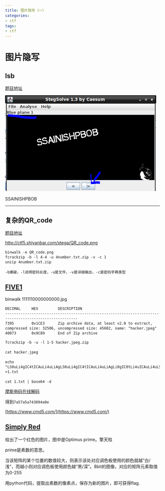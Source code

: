 ```yaml
---
title: 图片隐写（一）
categories:
- ctf
tags:
- ctf
---
```

图片隐写
===
## lsb
[题目地址](http://www.wechall.net/challenge/training/stegano/LSB/index.php)

![1](https://raw.githubusercontent.com/Whale3070/Whale3070.github.io/master/images/07-11-05/1.PNG)

SSAINISHPBOB

---
## 复杂的QR_code
[题目地址](http://www.shiyanbar.com/ctf/1856)

http://ctf5.shiyanbar.com/stega/QR_code.png

```
binwalk -e QR_code.png
fcrackzip -b -l 4-4 -u 4number.txt.zip -v -c 1
unzip 4number.txt.zip

-b爆破，-l说明密码长度，-u是文件，-v是详细输出，-c是密码字典类型
```

##  [FIVE1](http://ctf5.shiyanbar.com/stega/FIVE1/1111110000000000.jpg)

binwalk 1111110000000000.jpg
```
DECIMAL   	HEX       	DESCRIPTION
-------------------------------------------------------------------------------------------------------
7395      	0x1CE3    	Zip archive data, at least v2.0 to extract, compressed size: 32506, uncompressed size: 45602, name: "hacker.jpeg"  
40073     	0x9C89    	End of Zip archive 
```
```
fcrackzip -b -u -l 1-5 hacker.jpeg.zip

cat hacker.jpeg

echo "LS0uLi4gIC4tICAuLi4uLiAgLS0uLi4gIC4tICAuLi4uLiAgLi0gIC0tLi4uICAuLi4uLSAgLi4uLS0gIC0tLS4uICAtLS0tLiAgLi4uLi0gIC4tICAtLS0tLSAgLiAg" >1.txt

cat 1.txt | base64 -d
```

[摩斯电码在线解码](http://ctf.ssleye.com/morse.html)

得到`7a57a5a743894a0e`

[https://www.cmd5.com/](https://www.cmd5.com/)

## [Simply Red](http://www.wechall.net/challenge/anto/simply_red/index.php)

给出了一个红色的图片，图中是Optimus prime。擎天柱

prime是素数的意思。

当该矩阵的某个位置的数值较大，则表示该处对应调色板使用的颜色就越”白/浅“，而越小则对应调色板使用颜色越“黑/深”。8bit的图像，对应的矩阵元素取值为0-255

用python代码，提取出素数的像素点，保存为新的图片，即可获得flag.